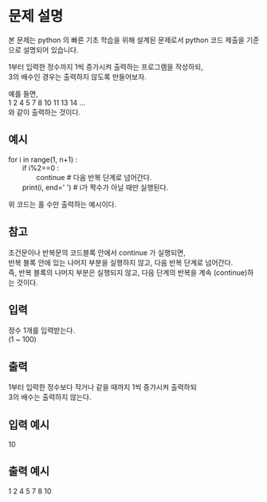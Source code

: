# 문제 설명

본 문제는 python 의 빠른 기초 학습을 위해 설계된 문제로서 python 코드 제출을 기준으로 설명되어 있습니다.

1부터 입력한 정수까지 1씩 증가시켜 출력하는 프로그램을 작성하되,  
3의 배수인 경우는 출력하지 않도록 만들어보자.

예를 들면,  
1 2 4 5 7 8 10 11 13 14 ...  
와 같이 출력하는 것이다.

## 예시

for i in range(1, n+1) :  
  if i%2==0 :  
    continue # 다음 반복 단계로 넘어간다.  
  print(i, end=' ') # i가 짝수가 아닐 때만 실행된다.

위 코드는 홀 수만 출력하는 예시이다.

## 참고

조건문이나 반복문의 코드블록 안에서 continue 가 실행되면,  
반복 블록 안에 있는 나머지 부분을 실행하지 않고, 다음 반복 단계로 넘어간다.  
즉, 반복 블록의 나머지 부분은 실행되지 않고, 다음 단계의 반복을 계속 (continue)하는 것이다.

## 입력

정수 1개를 입력받는다.  
(1 ~ 100)

## 출력

1부터 입력한 정수보다 작거나 같을 때까지 1씩 증가시켜 출력하되  
3의 배수는 출력하지 않는다.

## 입력 예시

10

## 출력 예시

1 2 4 5 7 8 10
